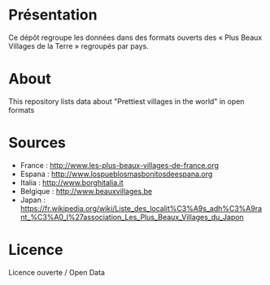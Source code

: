 
Présentation
============

Ce dépôt regroupe les données dans des formats ouverts des « Plus Beaux Villages de la Terre » regroupés par pays.

About
=====

This repository lists data about "Prettiest villages in the world" in open formats


Sources
=======
- France : http://www.les-plus-beaux-villages-de-france.org
- Espana : http://www.lospueblosmasbonitosdeespana.org
- Italia : http://www.borghitalia.it
- Belgique : http://www.beauxvillages.be
- Japan : https://fr.wikipedia.org/wiki/Liste_des_localit%C3%A9s_adh%C3%A9rant_%C3%A0_l%27association_Les_Plus_Beaux_Villages_du_Japon


Licence
=======
Licence ouverte / Open Data

